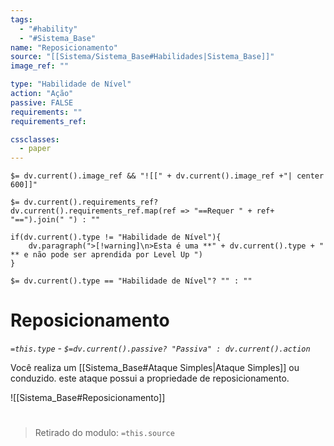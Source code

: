 ```yaml
---
tags:
  - "#hability"
  - "#Sistema_Base"
name: "Reposicionamento"
source: "[[Sistema/Sistema_Base#Habilidades|Sistema_Base]]"
image_ref: ""

type: "Habilidade de Nível"
action: "Ação"
passive: FALSE
requirements: ""
requirements_ref:  

cssclasses:
  - paper
---
```

`$= dv.current().image_ref && "![[" + dv.current().image_ref +"| center 600]]"`


`$= dv.current().requirements_ref? dv.current().requirements_ref.map(ref => "==Requer " + ref+ "==").join(" ") : ""`

```dataviewjs
if(dv.current().type != "Habilidade de Nível"){
	dv.paragraph(">[!warning]\n>Esta é uma **" + dv.current().type + " ** e não pode ser aprendida por Level Up ")
}
```


`$= dv.current().type == "Habilidade de Nível"? "" : ""`
# Reposicionamento
*`=this.type` - `$=dv.current().passive? "Passiva" : dv.current().action`*

Você realiza um [[Sistema_Base#Ataque Simples|Ataque Simples]] ou conduzido. este ataque possui a propriedade de reposicionamento.

![[Sistema_Base#Reposicionamento]]


#
> Retirado do modulo: `=this.source`